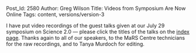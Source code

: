 Post_Id: 2580
Author: Greg Wilson
Title: Videos from Symposium Are Now Online
Tags: content, versions/version-3

<p>I have put video recordings of the guest talks given at our July 29 symposium on Science 2.0 &mdash; please click the titles of the talks on the <a href="http://www.software-carpentry.org/3_0/movies/index.html">index page</a>. Thanks again to all of our speakers, to the MaRS Centre technicians for the raw recordings, and to Tanya Murdoch for editing.</p>
